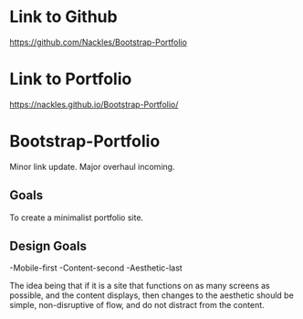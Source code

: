 # Link to Github
https://github.com/Nackles/Bootstrap-Portfolio

# Link to Portfolio
https://nackles.github.io/Bootstrap-Portfolio/

# Bootstrap-Portfolio
Minor link update. Major overhaul incoming.

## Goals
To create a minimalist portfolio site. 

## Design Goals
-Mobile-first
-Content-second
-Aesthetic-last

The idea being that if it is a site that functions on as many screens as possible, and the content displays, then changes to the aesthetic should be simple, non-disruptive of flow, and do not distract from the content.


